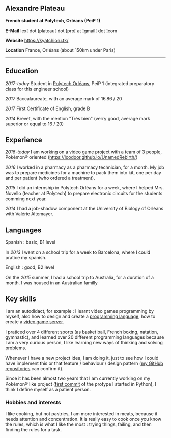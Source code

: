## Alexandre Plateau
**French student at Polytech, Orléans (PeiP 1)**

**E-Mail** lex[ dot ]plateau[ dot ]pro[ at ]gmail[ dot ]com

**Website** https://kyatchioru.tk/

**Location** France, Orléans (about 150km under Paris)

----

## Education

*2017-today* Student in [Polytech Orléans](https://www.univ-orleans.fr/polytech/), PeiP 1 (integrated preparatory class for this engineer school)

*2017* Baccalaureate, with an average mark of 16.86 / 20

*2017* First Certificate of English, grade B

*2014* Brevet, with the mention "Très bien" (verry good, average mark superior or equal to 16 / 20)

## Experience

*2016-today* I am working on a video game project with a team of 3 people, Pokémon® oriented (https://loodoor.github.io/UnamedRebirth/)

*2016* I worked in a pharmacy as a pharmacy technician, for a month. My job was to prepare medicines for a machine to pack them into kit, one per day and per patient (who ordered a treatment).

*2015* I did an internship in Polytech Orléans for a week, where I helped Mrs. Novello (teacher at Polytech) to prepare electronic circuits for the students comming next year.

*2014* I had a job-shadow component at the University of Biology of Orléans with Valérie Altemayer.

## Languages

Spanish : basic, B1 level

In *2013* I went on a school trip for a week to Barcelona, where I could pratice my spanish.

English : good, B2 level

On the *2015* summer, I had a school trip to Australia, for a duration of a month. I was housed in an Australian familly 

## Key skills

I am an autodidact, for example : I learnt video games programming by myself, also how to design and create a [programming language](https://github.com/Loodoor/Hitoban), how to create a [video game server](https://github.com/Loodoor/UnamedServer).

I praticed over 4 different sports (as basket ball, French boxing, natation, gymnastic), and learned over 20 different programming languages because I am a very curious person, I like learning new ways of thinking and solving problems.

Whenever I have a new project idea, I am doing it, just to see how I could have implement this or that feature / behaviour / design pattern ([my GitHub repositories](https://github.com/Loodoor/repositories) can confirm it).

Since it has been almost two years that I am currently working on my Pokémon® like project ([first commit](https://github.com/Loodoor/UnamedPy/commit/e30c3cf39ff8b5ef4b98faa1bcadaae290b62be4) of the protype I started in Python), I think I define myself as a patient person.

### Hobbies and interests

I like cooking, but not pastries, I am more interested in meats, because it needs attention and concentration. It is really easy to cook once you know the rules, which is what I like the most : trying things, failing, and then finding the rules for a task.

